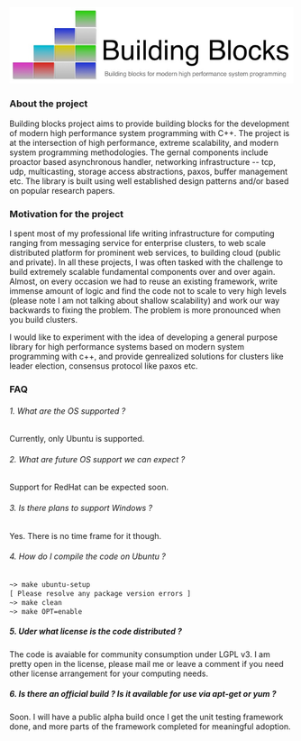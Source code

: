 ![alt tag](https://github.com/kradhakrishnan/bblocks/blob/master/doc/bblocks.jpg?raw=true)

### About the project

Building blocks project aims to provide building blocks for the development of modern high performance system programming with C++. The project is at the intersection of high performance, extreme scalability, and modern system programming methodologies. The gernal components include proactor based asynchronous handler, networking infrastructure -- tcp, udp, multicasting, storage access abstractions, paxos, buffer management etc. The library is built using well established design patterns and/or based on popular research papers.


### Motivation for the project

I spent most of my professional life writing infrastructure for computing ranging from messaging service for
enterprise clusters, to web scale distributed platform for prominent web services, to building cloud (public and private).
In all these projects, I was often tasked with the challenge to build extremely scalable fundamental components over
and over again. Almost, on every occasion we had to reuse an existing framework, write immense amount of logic and find
the code not to scale to very high levels (please note I am not talking about shallow scalability) and work our way
backwards to fixing the problem. The problem is more pronounced when you build clusters.

I would like to experiment with the idea of developing a general purpose library for high performance systems based on
modern system programming with c++, and provide genrealized solutions for clusters like leader election, consensus
protocol like paxos etc.

### FAQ

###### 1. What are the OS supported ?

Currently, only Ubuntu is supported.

###### 2. What are future OS support we can expect ?

Support for RedHat can be expected soon.

###### 3. Is there plans to support Windows ?

Yes. There is no time frame for it though.

###### 4. How do I compile the code on Ubuntu ?

```
~> make ubuntu-setup
[ Please resolve any package version errors ]
~> make clean
~> make OPT=enable
```

##### 5. Uder what license is the code distributed ?

The code is avaiable for community consumption under LGPL v3. I am pretty open in the license, please mail me or leave a comment if you need other license arrangement for your computing needs.

##### 6. Is there an official build ? Is it available for use via apt-get or yum ?

Soon. I will have a public alpha build once I get the unit testing framework done, and more parts of the framework completed for meaningful adoption.
